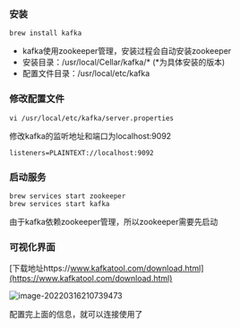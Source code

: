 ### 安装

```shell
brew install kafka
```

- kafka使用zookeeper管理，安装过程会自动安装zookeeper
- 安装目录：/usr/local/Cellar/kafka/*    (*为具体安装的版本)
- 配置文件目录：/usr/local/etc/kafka

### 修改配置文件

```shell
vi /usr/local/etc/kafka/server.properties
```

修改kafka的监听地址和端口为localhost:9092

```shell
listeners=PLAINTEXT://localhost:9092
```

### 启动服务

```shell
brew services start zookeeper
brew services start kafka
```

由于kafka依赖zookeeper管理，所以zookeeper需要先启动

### 可视化界面

[下载地址https://www.kafkatool.com/download.html](https://www.kafkatool.com/download.html)

![image-20220316210739473](https://images-1258301517.cos.ap-nanjing.myqcloud.com/images/202203162107628.png)

配置完上面的信息，就可以连接使用了